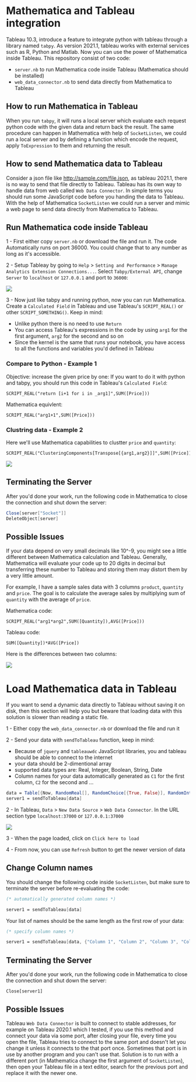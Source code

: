 # Mathematica and Tableau integration
Tableau 10.3, introduce a feature to integrate python with tableau through a library named `tabpy`. As version 2021.1, tableau works with external services such as R, Python and Matlab. Now you can use the power of Mathematica inside Tableau. This repository consist of two code:
- `server.nb` to run Mathematica code inside Tableau (Mathematica should be installed)
- `web_data_connector.nb` to send data directly from Mathematica to Tableau


## How to run Mathematica in Tableau
When you run `tabpy`, it will runs a local server which evaluate each request python code with the given data and return back the result. The same procedure can happen in Mathematica with help of `SocketListen`, we could run a local server and by defining a function which encode the request, apply `ToExpression` to them and returning the result.

## How to send Mathematica data to Tableau
Consider a json file like http://sample.com/file.json, as tableau 2021.1, there is no way to send that file directly to Tableau. Tableau has its own way to handle data from web called `Web Data Connector`. In simple terms you should run some JavaScript code before you handing the data to Tableau. With the help of Mathematica `SocketListen` we could run a server and mimic a web page to send data directly from Mathematica to Tableau.

## Run Mathematica code inside Tableau
1 - First either copy `server.nb` or download the file and run it. The code Automatically runs on port 36000. You could change that to any number as long as it's accessible.

2 - Setup Tableay by going to `Help` > `Setting and Performance` > `Manage Analytics Extension Connections...`. Select `Tabpy/External API`, change `Server` to `localhost` or `127.0.0.1` and port to `36000`:

![](https://i.imgur.com/8e3Znso.png)

3 - Now just like tabpy and running python, now you can run Mathematica. Create a `Calculated Field` in Tableau and use Tableau's `SCRIPT_REAL()` or other `SCRIPT_SOMETHING()`. Keep in mind:
- Unlike python there is no need to use `Return`
- You can access Tableau's expressions in the code by using `arg1` for the first argument, `arg2` for the second and so on
- Since the kernel is the same that runs your notebook, you have access to all the functions and variables you'd defined in Tableau


### Compare to Python - Example 1
Objective: increase the given price by one:
If you want to do it with python and tabpy, you should run this code in Tableau's `Calculated Field`:

```tableau
SCRIPT_REAL("return [i+1 for i in _arg1]",SUM([Price]))
```

Mathematica equivlent:
```tableau
SCRIPT_REAL("arg1+1",SUM([Price]))
```

### Clustring data - Example 2
Here we'll use Mathematica capabilities to clustter `price` and `quantity`:
```tableau
SCRIPT_REAL("ClusteringComponents[Transpose[{arg1,arg2}]]",SUM([Price]),SUM([Quantity]))
```
![](https://i.imgur.com/fBJ0wn6.png)

## Terminating the Server
After you'd done your work, run the following code in Mathematica to close the connection and shut down the server:
```mathematica
Close[server["Socket"]]
DeleteObject[server]
```

## Possible Issues
If your data depend on very small decimals like 10^-9, you might see a little different between Mathematica calculation and Tableau. Generally, Mathematica will evaluate your code up to 20 digits in decimal but transferring these number to Tableau and storing them may distort them by a very little amount.

For example, I have a sample sales data with 3 columns `product`, `quantity` and `price`. The goal is to calculate the average sales by multiplying sum of `quantity` with the average of `price`.

Mathematica code:
```tableau
SCRIPT_REAL("arg1*arg2",SUM([Quantity]),AVG([Price]))
```
Tableau code:
```tableau
SUM([Quantity])*AVG([Price])
```
Here is the differences between two columns:

![](https://i.imgur.com/nyKhtbQ.png)

# Load Mathematica data in Tableau
If you want to send a dynamic data directly to Tableau without saving it on disk, then this section will help you but beware that loading data with this solution is slower than reading a static file.

1 - Either copy the `web_data_connector.nb` or download the file and run it

2 - Send your data with `sendToTableau` function, keep in mind:
- Because of `jquery` and `tableauwdc` JavaScript libraries, you and tableau should be able to connect to the internet 
- your data should be 2-dimentional array
- supported data types are: Real, Integer, Boolean, String, Date
- Column names for your data automatically generated as `C1` for the first column, `C2` for the second and ...

```mathematica
data = Table[{Now, RandomReal[], RandomChoice[{True, False}], RandomInteger[10], "Test"}, 4];
server1 = sendToTableau[data]
```

2 - In Tableau, `Data` > `New Data Source` > `Web Data Connector`. In the URL section type `localhost:37000` or `127.0.0.1:37000`

![](https://i.imgur.com/5vNuW2y.png)

3 - When the page loaded, click on `Click here to load`

4 - From now, you can use `Refresh` button to get the newer version of data

## Change Column names
You should change the following code inside `SocketListen`, but make sure to terminate the server before re-evaluating the code:
```mathematica
(* automatically generated column names *)

server1 = sendToTableau[data]
```

Your list of names should be the same length as the first row of your data:
```mathematica
(* specify column names *)

server1 = sendToTableau[data, {"Column 1", "Column 2", "Column 3", "Column 4", "Column 5"}];
```

## Terminating the Server
After you'd done your work, run the following code in Mathematica to close the connection and shut down the server:
```
Close[server1]
```


## Possible Issues
Tableau `Web Data Connector` is built to connect to stable addresses, for example on Tableau 2020.1 which I tested, if you use this method and connect your data via some port, after closing your file, every time you open the file, Tableau tries to connect to the same port and doesn't let you change it unless it connects to the that port once. Sometimes that port is in use by another program and you can't use that. Solution is to run with a different port (in Mathematica change the first argument of `SocketListen`), then open your Tableau file in a text editor, search for the previous port and replace it with the newer one.
